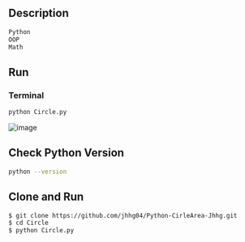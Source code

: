 ## Description
```bash
Python
OOP 
Math
```
## Run
### Terminal
```bash
python Circle.py
```
![image](https://github.com/user-attachments/assets/b242066d-4cdf-4498-b50f-99997378a470)


## Check Python Version
```bash
python --version
```
## Clone and Run
```bash
$ git clone https://github.com/jhhg04/Python-CirleArea-Jhhg.git
$ cd Circle
$ python Circle.py
```
